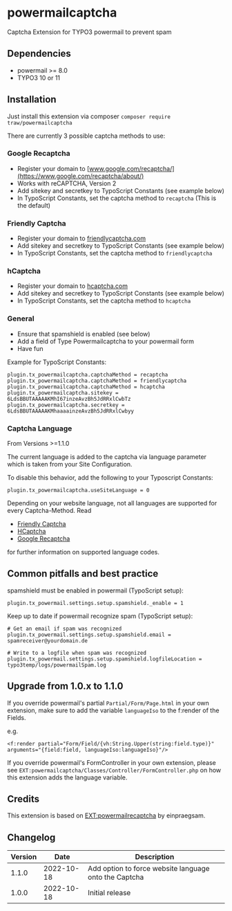 # powermailcaptcha

Captcha Extension for TYPO3 powermail to prevent spam

## Dependencies

* powermail >= 8.0
* TYPO3 10 or 11


## Installation

Just install this extension via composer `composer require traw/powermailcaptcha`

There are currently 3 possible captcha methods to use: 


### Google Recaptcha
- Register your domain to [www.google.com/recaptcha/](https://www.google.com/recaptcha/about/)
- Works with reCAPTCHA, Version 2
- Add sitekey and secretkey to TypoScript Constants (see example below)
- In TypoScript Constants, set the captcha method to `recaptcha` (This is the default)

### Friendly Captcha
- Register your domain to [friendlycaptcha.com](https://docs.friendlycaptcha.com/#/installation)
- Add sitekey and secretkey to TypoScript Constants (see example below)
- In TypoScript Constants, set the captcha method to `friendlycaptcha`

### hCaptcha
- Register your domain to [hcaptcha.com](https://docs.hcaptcha.com/)
- Add sitekey and secretkey to TypoScript Constants (see example below)
- In TypoScript Constants, set the captcha method to `hcaptcha`


### General
- Ensure that spamshield is enabled (see below)
- Add a field of Type Powermailcaptcha to your powermail form
- Have fun

Example for TypoScript Constants:

```
plugin.tx_powermailcaptcha.captchaMethod = recaptcha
plugin.tx_powermailcaptcha.captchaMethod = friendlycaptcha
plugin.tx_powermailcaptcha.captchaMethod = hcaptcha
plugin.tx_powermailcaptcha.sitekey = 6LdsBBUTAAAAAKMhI67inzeAvzBh5JdRRxlCwbTz
plugin.tx_powermailcaptcha.secretkey = 6LdsBBUTAAAAAKMhaaaainzeAvzBh5JdRRxlCwbyy
```

### Captcha Language
From Versions >=1.1.0

The current language is added to the captcha via language parameter which is taken from your Site Configuration.

To disable this behavior, add the following to your Typoscript Constants:
```
plugin.tx_powermailcaptcha.useSiteLanguage = 0
```

Depending on your website language, not all languages are supported for every Captcha-Method.
Read
* [Friendly Captcha](http://docs.friendlycaptcha.com/#/widget_api?id=data-lang-attribute)
* [HCaptcha](https://docs.hcaptcha.com/languages/)
* [Google Recaptcha](https://developers.google.com/recaptcha/docs/language)

for further information on supported language codes.

## Common pitfalls and best practice

spamshield must be enabled in powermail (TypoScript setup):

```
plugin.tx_powermail.settings.setup.spamshield._enable = 1
```

Keep up to date if powermail recognize spam (TypoScript setup):

```
# Get an email if spam was recognized
plugin.tx_powermail.settings.setup.spamshield.email = spamreceiver@yourdomain.de

# Write to a logfile when spam was recognized
plugin.tx_powermail.settings.setup.spamshield.logfileLocation = typo3temp/logs/powermailSpam.log
```

## Upgrade from 1.0.x to 1.1.0
If you override powermail's partial `Partial/Form/Page.html` in your own extension, make sure to add the variable `languageIso` to the f:render of the Fields.

e.g.
```
<f:render partial="Form/Field/{vh:String.Upper(string:field.type)}" arguments="{field:field, languageIso:languageIso}"/>
```


If you override powermail's FormController in your own extension, please see `EXT:powermailcaptcha/Classes/Controller/FormController.php` on how this extension adds the language variable.



## Credits
This extension is based on [EXT:powermailrecaptcha](https://github.com/einpraegsam/powermailrecaptcha) by einpraegsam.


## Changelog

| Version | Date       | Description                                                                                         |
|---------|------------|-----------------------------------------------------------------------------------------------------|
| 1.1.0   | 2022-10-18 | Add option to force website language onto the Captcha                                                                                     |
| 1.0.0   | 2022-10-18 | Initial release                                                                                     |
